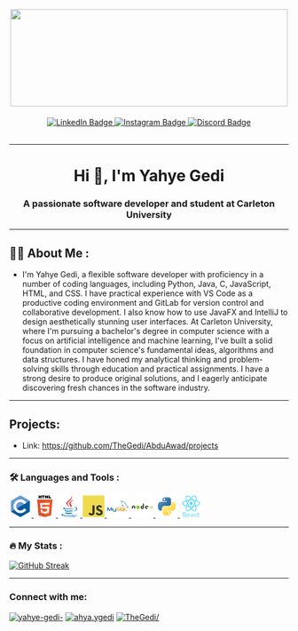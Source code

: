 <div id="header" align="center">
  <img src="https://images.squarespace-cdn.com/content/v1/5769fc401b631bab1addb2ab/1541580611624-TE64QGKRJG8SWAIUS7NS/coding-freak.gif" width="500" height="175"/>
  <br>
  <div id="badges">
     <br>
    <a href="https://www.linkedin.com/in/yahye-gedi-/">
        <img src="https://img.shields.io/badge/LinkedIn-blue?style=for-the-badge&logo=linkedin&logoColor=white" alt="LinkedIn Badge"/>
    <a/>
    <a href="https://www.instagram.com/ahya.ygedi/">
      <img src="https://img.shields.io/badge/Instagram-800080?style=for-the-badge&logo=instagram&logoColor=white" alt="Instagram Badge"/>
    <a/>
   <a href="https://discord.com/channels/@me">
    <img src="https://img.shields.io/badge/Discord-7289DA?style=for-the-badge&logo=discord&logoColor=white" alt="Discord Badge"/>
    <a/>
  </div>
      <img src="https://komarev.com/ghpvc/?username=TheGedi&style=flat-square&color=blue" alt=""/>
</div>
      
---
<h1 align="center">Hi 👋, I'm Yahye Gedi</h1>
<h3 align="center">A passionate software developer and student at Carleton University</h3>

---
## :man_technologist: About Me :

- I'm Yahye Gedi, a flexible software developer with proficiency in a number of coding languages, including Python, Java, C, JavaScript, HTML, and CSS. I have practical experience with VS Code as a productive coding environment and GitLab for version control and collaborative development. I also know how to use JavaFX and IntelliJ to design aesthetically stunning user interfaces. At Carleton University, where I'm pursuing a bachelor's degree in computer science with a focus on artificial intelligence and machine learning, I've built a solid foundation in computer science's fundamental ideas, algorithms and data structures. I have honed my analytical thinking and problem-solving skills through education and practical assignments. I have a strong desire to produce original solutions, and I eagerly anticipate discovering fresh chances in the software industry.
      
---
## Projects:
- Link: https://github.com/TheGedi/AbduAwad/projects



---

### :hammer_and_wrench: Languages and Tools :
      
<div>
<p align="left"> <a href="https://www.cprogramming.com/" target="_blank" rel="noreferrer"> <img src="https://raw.githubusercontent.com/devicons/devicon/master/icons/c/c-original.svg" alt="c" width="40" height="40"/> </a> <a href="https://www.w3.org/html/" target="_blank" rel="noreferrer"> <img src="https://raw.githubusercontent.com/devicons/devicon/master/icons/html5/html5-original-wordmark.svg" alt="html5" width="40" height="40"/> </a> <a href="https://www.java.com" target="_blank" rel="noreferrer"> <img src="https://raw.githubusercontent.com/devicons/devicon/master/icons/java/java-original.svg" alt="java" width="40" height="40"/> </a> <a href="https://developer.mozilla.org/en-US/docs/Web/JavaScript" target="_blank" rel="noreferrer"> <img src="https://raw.githubusercontent.com/devicons/devicon/master/icons/javascript/javascript-original.svg" alt="javascript" width="40" height="40"/> </a> <a href="https://www.mysql.com/" target="_blank" rel="noreferrer"> <img src="https://raw.githubusercontent.com/devicons/devicon/master/icons/mysql/mysql-original-wordmark.svg" alt="mysql" width="40" height="40"/> </a> <a href="https://nodejs.org" target="_blank" rel="noreferrer"> <img src="https://raw.githubusercontent.com/devicons/devicon/master/icons/nodejs/nodejs-original-wordmark.svg" alt="nodejs" width="40" height="40"/> </a> <a href="https://www.python.org" target="_blank" rel="noreferrer"> <img src="https://raw.githubusercontent.com/devicons/devicon/master/icons/python/python-original.svg" alt="python" width="40" height="40"/> </a> <a href="https://reactjs.org/" target="_blank" rel="noreferrer"> <img src="https://raw.githubusercontent.com/devicons/devicon/master/icons/react/react-original-wordmark.svg" alt="react" width="40" height="40"/> </a> </p>
</div>
      
---

### :fire: My Stats :

[![GitHub Streak](http://github-readme-streak-stats.herokuapp.com?user=TheGedi&theme=github-dark-blue&date_format=M%20j%5B%2C%20Y%5D&mode=weekly&exclude_days=Sun%2CSat)](https://git.io/streak-stats)
      


---


<h3 align="left">Connect with me:</h3>
<p align="left">
<a href="https://www.linkedin.com/in/yahye-gedi-/" target="blank"><img align="center" src="https://raw.githubusercontent.com/rahuldkjain/github-profile-readme-generator/master/src/images/icons/Social/linked-in-alt.svg" alt="yahye-gedi-" height="30" width="40" /></a>
<a href="https://instagram.com/ahya.ygedi" target="blank"><img align="center" src="https://raw.githubusercontent.com/rahuldkjain/github-profile-readme-generator/master/src/images/icons/Social/instagram.svg" alt="ahya.ygedi" height="30" width="40" /></a>
<a href="https://leetcode.com/TheGedi/" target="blank"><img align="center" src="https://raw.githubusercontent.com/rahuldkjain/github-profile-readme-generator/master/src/images/icons/Social/leet-code.svg" alt="TheGedi/" height="30" width="40" /></a>
</p>
